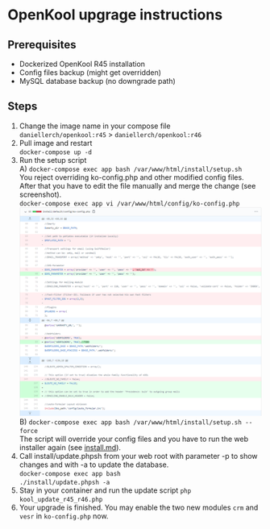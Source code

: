 # OpenKool upgrage instructions

## Prerequisites
- Dockerized OpenKool R45 installation
- Config files backup (might get overridden)
- MySQL database backup (no downgrade path)

## Steps
1. Change the image name in your compose file  
`daniellerch/openkool:r45` > `daniellerch/openkool:r46`
2. Pull image and restart  
`docker-compose up -d`
3. Run the setup script  
A) `docker-compose exec app bash /var/www/html/install/setup.sh`  
You reject overriding ko-config.php and other modified config files. After that you have to edit the file manually and merge the change (see screenshot).  
`docker-compose exec app vi /var/www/html/config/ko-config.php`  
![](assets/ko-config.php_r45_r46.png)  
B) `docker-compose exec app bash /var/www/html/install/setup.sh --force`  
The script will override your config files and you have to run the web installer again (see [install.md](install.md)).
4. Call install/update.phpsh from your web root with parameter -p to show changes and with -a to update the database.  
`docker-compose exec app bash`  
`./install/update.phpsh -a`
5. Stay in your container and run the update script
`php kool_update_r45_r46.php`
6. Your upgrade is finished. You may enable the two new modules `crm` and `vesr` in `ko-config.php` now.
